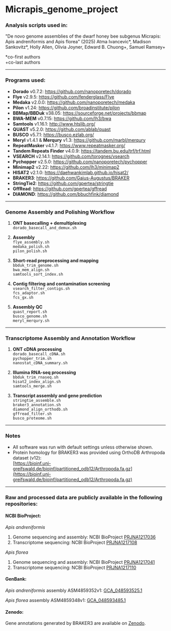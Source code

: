 # Micrapis_genome_project

### Analysis scripts used in:
"De novo genome assemblies of the dwarf honey bee subgenus Micrapis: Apis andreniformis and Apis florea" (2025) Atma Ivancevic*, Madison Sankovitz*, Holly Allen, Olivia Joyner, Edward B. Chuong+, Samuel Ramsey+

\*co-first authors  
\+co-last authors

---

### Programs used:

- **Dorado** v0.7.2: https://github.com/nanoporetech/dorado  
- **Flye** v2.9.5: https://github.com/fenderglass/Flye  
- **Medaka** v2.0.0: https://github.com/nanoporetech/medaka  
- **Pilon** v1.24: https://github.com/broadinstitute/pilon  
- **BBMap/BBDuk** v38.05: https://sourceforge.net/projects/bbmap  
- **BWA-MEM** v0.7.15: https://github.com/lh3/bwa  
- **Samtools** v1.16.1: http://www.htslib.org/  
- **QUAST** v5.2.0: https://github.com/ablab/quast  
- **BUSCO** v5.7.1: https://busco.ezlab.org/  
- **Meryl** v1.4.1 & **Merqury** v1.3: https://github.com/marbl/merqury  
- **RepeatMasker** v4.1.7: https://www.repeatmasker.org/  
- **Tandem Repeats Finder** v4.0.9: https://tandem.bu.edu/trf/trf.html  
- **VSEARCH** v2.14.1: https://github.com/torognes/vsearch  
- **Pychopper** v2.5.0: https://github.com/nanoporetech/pychopper  
- **Minimap2** v2.22: https://github.com/lh3/minimap2  
- **HISAT2** v2.1.0: https://daehwankimlab.github.io/hisat2/  
- **BRAKER3**: https://github.com/Gaius-Augustus/BRAKER  
- **StringTie2**: https://github.com/gpertea/stringtie  
- **GffRead**: https://github.com/gpertea/gffread  
- **DIAMOND**: https://github.com/bbuchfink/diamond  

---

### Genome Assembly and Polishing Workflow

1. **ONT basecalling + demultiplexing**  
   `dorado_basecall_and_demux.sh`

2. **Assembly**  
   `flye_assembly.sh`  
   `medaka_polish.sh`  
   `pilon_polish.sh`

3. **Short-read preprocessing and mapping**  
   `bbduk_trim_genome.sh`  
   `bwa_mem_align.sh`  
   `samtools_sort_index.sh`

4. **Contig filtering and contamination screening**  
   `vsearch_filter_contigs.sh`  
   `fcs_adaptor.sh`  
   `fcs_gx.sh`

5. **Assembly QC**  
   `quast_report.sh`  
   `busco_genome.sh`  
   `meryl_merqury.sh`

---

### Transcriptome Assembly and Annotation Workflow

1. **ONT cDNA processing**  
   `dorado_basecall_cDNA.sh`  
   `pychopper_trim.sh`  
   `nanostat_cDNA_summary.sh`

2. **Illumina RNA-seq processing**  
   `bbduk_trim_rnaseq.sh`  
   `hisat2_index_align.sh`  
   `samtools_merge.sh`

3. **Transcript assembly and gene prediction**  
   `stringtie_assemble.sh`  
   `braker3_annotation.sh`  
   `diamond_align_orthodb.sh`  
   `gffread_filter.sh`  
   `busco_proteome.sh`

---

### Notes

- All software was run with default settings unless otherwise shown.  
- Protein homology for BRAKER3 was provided using OrthoDB Arthropoda dataset (v12):  
  [https://bioinf.uni-greifswald.de/bioinf/partitioned_odb12/Arthropoda.fa.gz](https://bioinf.uni-greifswald.de/bioinf/partitioned_odb12/Arthropoda.fa.gz)

---

### Raw and processed data are publicly available in the following repositories:

#### NCBI BioProject:
_Apis andreniformis_
1. Genome sequencing and assembly: NCBI BioProject [PRJNA1217036](https://www.ncbi.nlm.nih.gov/bioproject/?term=PRJNA1217036)
2. Transcriptome sequencing: NCBI BioProject [PRJNA1217108](https://www.ncbi.nlm.nih.gov/bioproject/?term=PRJNA1217108)

_Apis florea_
1. Genome sequencing and assembly: NCBI BioProject [PRJNA1217041](https://www.ncbi.nlm.nih.gov/bioproject/?term=PRJNA1217041)
2. Transcriptome sequencing: NCBI BioProject [PRJNA1217110](https://www.ncbi.nlm.nih.gov/bioproject/?term=PRJNA1217110)

#### GenBank:
_Apis andreniformis_ assembly ASM4859352v1: [GCA_048593525.1](https://www.ncbi.nlm.nih.gov/datasets/genome/GCA_048593525.1/)

_Apis florea_ assembly ASM4859348v1: [GCA_048593485.1](https://www.ncbi.nlm.nih.gov/datasets/genome/GCA_048593485.1/)

#### Zenodo:
Gene annotations generated by BRAKER3 are available on [Zenodo](https://doi.org/10.5281/zenodo.15048194).

